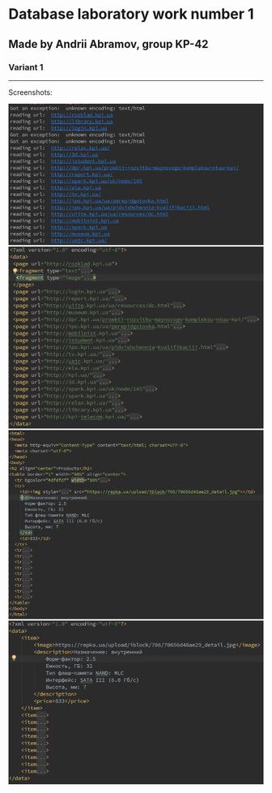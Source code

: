 # Database laboratory work number 1
## Made by Andrii Abramov, group KP-42
### Variant 1
---
Screenshots:

![alt tag](https://github.com/Abrasha/db2_labs/blob/master/lab_1/screenshots/in_process.png?raw=true)
![alt tag](https://github.com/Abrasha/db2_labs/blob/master/lab_1/screenshots/result_kpi.png?raw=true)
![alt tag](https://raw.githubusercontent.com/Abrasha/db2_labs/master/lab_1/screenshots/generated_html.png)
![alt tag](https://github.com/Abrasha/db2_labs/blob/master/lab_1/screenshots/result_products.png?raw=true)
